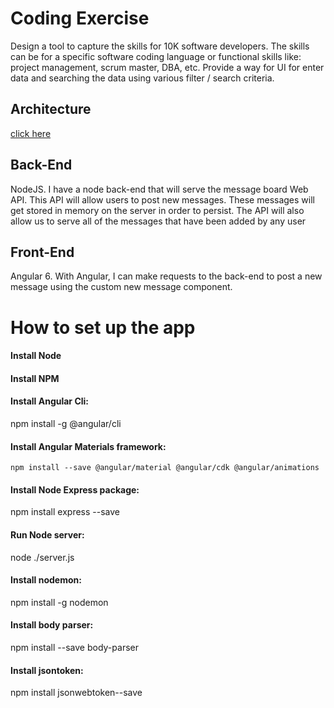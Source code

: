 # Coding Exercise

Design a tool to capture the skills for 10K software developers. The skills can be for a specific software coding language or functional skills like: project management, scrum master, DBA, etc. Provide a way for UI for enter data and searching the data using various filter / search criteria.

## Architecture 

[click here](https://www.dropbox.com/s/y8uz3y7dtol9iie/Screen%20Shot%202018-08-13%20at%205.53.22%20AM.png?dl=0)

## Back-End

NodeJS. I have a node back-end that will serve the message board Web API. This API will allow users to post new messages. These messages will get stored in memory on the server in order to persist. The API will also allow us to serve all of the messages that have been added by any user
  
## Front-End

Angular 6. With Angular, I can make requests to the back-end to post a new message using the custom new message component.

# How to set up the app

#### Install Node 
#### Install NPM
#### Install Angular Cli: 
  npm install -g @angular/cli

#### Install Angular Materials framework:
	npm install --save @angular/material @angular/cdk @angular/animations
  
#### Install Node Express package: 
  npm install express --save
  
#### Run Node server: 
  node ./server.js
  
#### Install nodemon: 
  npm install  -g nodemon

#### Install body parser: 
  npm install --save body-parser
  
#### Install jsontoken: 
 npm install jsonwebtoken--save
